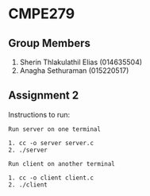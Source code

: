 # CMPE279

## Group Members
1. Sherin Thlakulathil Elias (014635504)
2. Anagha Sethuraman (015220517)

##  Assignment 2

Instructions to run:

	Run server on one terminal

	1. cc -o server server.c
	2. ./server

	Run client on another terminal

	1. cc -o client client.c
	2. ./client
